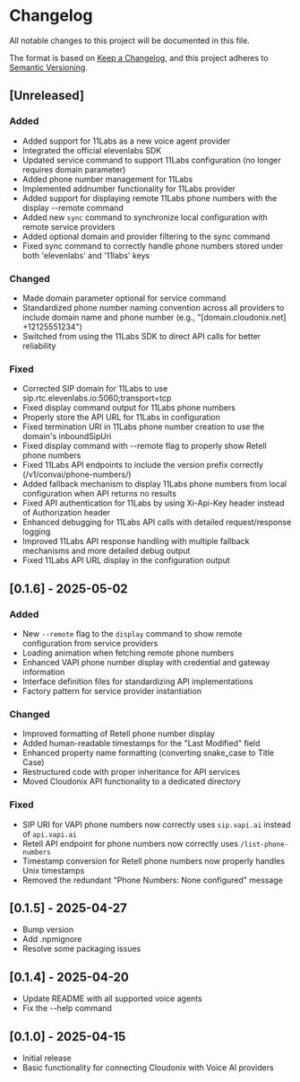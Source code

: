 # Changelog

All notable changes to this project will be documented in this file.

The format is based on [Keep a Changelog](https://keepachangelog.com/en/1.0.0/),
and this project adheres to [Semantic Versioning](https://semver.org/spec/v2.0.0.html).

## [Unreleased]

### Added
- Added support for 11Labs as a new voice agent provider
- Integrated the official elevenlabs SDK
- Updated service command to support 11Labs configuration (no longer requires domain parameter)
- Added phone number management for 11Labs
- Implemented addnumber functionality for 11Labs provider
- Added support for displaying remote 11Labs phone numbers with the display --remote command
- Added new `sync` command to synchronize local configuration with remote service providers
- Added optional domain and provider filtering to the sync command
- Fixed sync command to correctly handle phone numbers stored under both 'elevenlabs' and '11labs' keys

### Changed
- Made domain parameter optional for service command
- Standardized phone number naming convention across all providers to include domain name and phone number (e.g., "[domain.cloudonix.net] +12125551234")
- Switched from using the 11Labs SDK to direct API calls for better reliability

### Fixed
- Corrected SIP domain for 11Labs to use sip.rtc.elevenlabs.io:5060;transport=tcp
- Fixed display command output for 11Labs phone numbers
- Properly store the API URL for 11Labs in configuration
- Fixed termination URI in 11Labs phone number creation to use the domain's inboundSipUri
- Fixed display command with --remote flag to properly show Retell phone numbers
- Fixed 11Labs API endpoints to include the version prefix correctly (/v1/convai/phone-numbers/)
- Added fallback mechanism to display 11Labs phone numbers from local configuration when API returns no results
- Fixed API authentication for 11Labs by using Xi-Api-Key header instead of Authorization header
- Enhanced debugging for 11Labs API calls with detailed request/response logging
- Improved 11Labs API response handling with multiple fallback mechanisms and more detailed debug output
- Fixed 11Labs API URL display in the configuration output

## [0.1.6] - 2025-05-02

### Added
- New `--remote` flag to the `display` command to show remote configuration from service providers
- Loading animation when fetching remote phone numbers
- Enhanced VAPI phone number display with credential and gateway information
- Interface definition files for standardizing API implementations
- Factory pattern for service provider instantiation

### Changed
- Improved formatting of Retell phone number display
- Added human-readable timestamps for the "Last Modified" field
- Enhanced property name formatting (converting snake_case to Title Case)
- Restructured code with proper inheritance for API services
- Moved Cloudonix API functionality to a dedicated directory

### Fixed
- SIP URI for VAPI phone numbers now correctly uses `sip.vapi.ai` instead of `api.vapi.ai`
- Retell API endpoint for phone numbers now correctly uses `/list-phone-numbers` 
- Timestamp conversion for Retell phone numbers now properly handles Unix timestamps
- Removed the redundant "Phone Numbers: None configured" message

## [0.1.5] - 2025-04-27

- Bump version
- Add .npmignore
- Resolve some packaging issues

## [0.1.4] - 2025-04-20

- Update README with all supported voice agents 
- Fix the --help command

## [0.1.0] - 2025-04-15

- Initial release
- Basic functionality for connecting Cloudonix with Voice AI providers